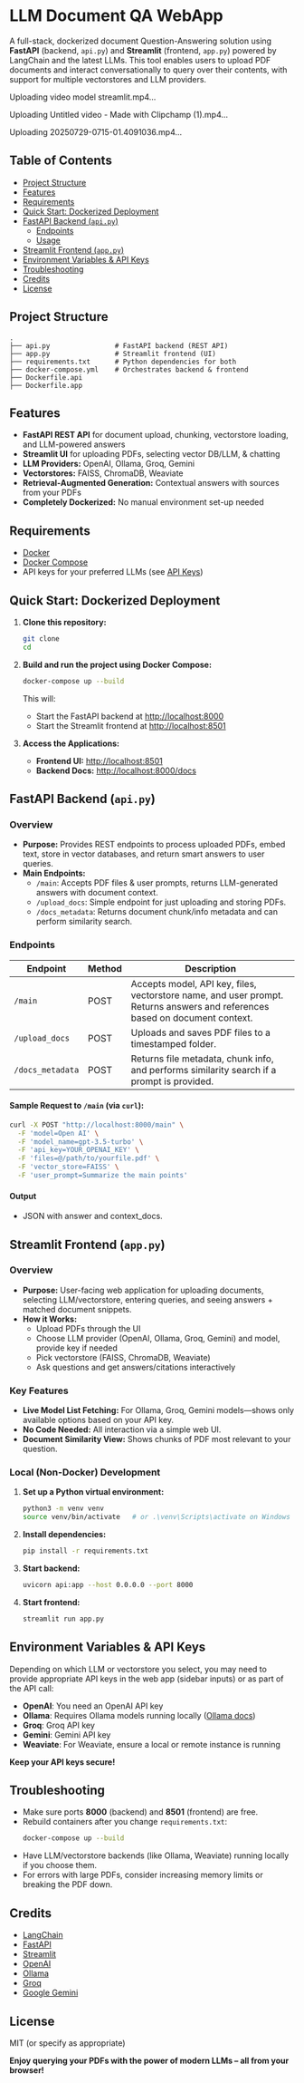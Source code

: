 # LLM Document QA WebApp

A full-stack, dockerized document Question-Answering solution using **FastAPI** (backend, `api.py`) and **Streamlit** (frontend, `app.py`) powered by LangChain and the latest LLMs. This tool enables users to upload PDF documents and interact conversationally to query over their contents, with support for multiple vectorstores and LLM providers.

Uploading video model streamlit.mp4…



Uploading Untitled video - Made with Clipchamp (1).mp4…



Uploading 20250729-0715-01.4091036.mp4…



## Table of Contents

- [Project Structure](#project-structure)
- [Features](#features)
- [Requirements](#requirements)
- [Quick Start: Dockerized Deployment](#quick-start-dockerized-deployment)
- [FastAPI Backend (`api.py`)](#fastapi-backend-apipy)
  - [Endpoints](#endpoints)
  - [Usage](#usage)
- [Streamlit Frontend (`app.py`)](#streamlit-frontend-apppy)
- [Environment Variables & API Keys](#environment-variables--api-keys)
- [Troubleshooting](#troubleshooting)
- [Credits](#credits)
- [License](#license)

## Project Structure

```
.
├── api.py                # FastAPI backend (REST API)
├── app.py                # Streamlit frontend (UI)
├── requirements.txt      # Python dependencies for both
├── docker-compose.yml    # Orchestrates backend & frontend
├── Dockerfile.api
├── Dockerfile.app
```

## Features

- **FastAPI REST API** for document upload, chunking, vectorstore loading, and LLM-powered answers
- **Streamlit UI** for uploading PDFs, selecting vector DB/LLM, & chatting
- **LLM Providers:** OpenAI, Ollama, Groq, Gemini
- **Vectorstores:** FAISS, ChromaDB, Weaviate
- **Retrieval-Augmented Generation:** Contextual answers with sources from your PDFs
- **Completely Dockerized:** No manual environment set-up needed

## Requirements

- [Docker](https://www.docker.com/products/docker-desktop)
- [Docker Compose](https://docs.docker.com/compose/)
- API keys for your preferred LLMs (see [API Keys](#environment-variables--api-keys))

## Quick Start: Dockerized Deployment

1. **Clone this repository:**
   ```sh
   git clone 
   cd 
   ```

2. **Build and run the project using Docker Compose:**
   ```sh
   docker-compose up --build
   ```

   This will:
   - Start the FastAPI backend at [http://localhost:8000](http://localhost:8000)
   - Start the Streamlit frontend at [http://localhost:8501](http://localhost:8501)

3. **Access the Applications:**
   - **Frontend UI:** [http://localhost:8501](http://localhost:8501)
   - **Backend Docs:** [http://localhost:8000/docs](http://localhost:8000/docs)

## FastAPI Backend (`api.py`)

### Overview

- **Purpose:** Provides REST endpoints to process uploaded PDFs, embed text, store in vector databases, and return smart answers to user queries.
- **Main Endpoints:**
  - `/main`: Accepts PDF files & user prompts, returns LLM-generated answers with document context.
  - `/upload_docs`: Simple endpoint for just uploading and storing PDFs.
  - `/docs_metadata`: Returns document chunk/info metadata and can perform similarity search.

### Endpoints

| Endpoint         | Method | Description                                                                |
|------------------|--------|----------------------------------------------------------------------------|
| `/main`          | POST   | Accepts model, API key, files, vectorstore name, and user prompt. Returns answers and references based on document context. |
| `/upload_docs`   | POST   | Uploads and saves PDF files to a timestamped folder.                        |
| `/docs_metadata` | POST   | Returns file metadata, chunk info, and performs similarity search if a prompt is provided. |

#### Sample Request to `/main` (via `curl`):

```sh
curl -X POST "http://localhost:8000/main" \
  -F 'model=Open AI' \
  -F 'model_name=gpt-3.5-turbo' \
  -F 'api_key=YOUR_OPENAI_KEY' \
  -F 'files=@/path/to/yourfile.pdf' \
  -F 'vector_store=FAISS' \
  -F 'user_prompt=Summarize the main points'
```

#### Output
- JSON with answer and context_docs.

## Streamlit Frontend (`app.py`)

### Overview

- **Purpose:** User-facing web application for uploading documents, selecting LLM/vectorstore, entering queries, and seeing answers + matched document snippets.
- **How it Works:**
  - Upload PDFs through the UI
  - Choose LLM provider (OpenAI, Ollama, Groq, Gemini) and model, provide key if needed
  - Pick vectorstore (FAISS, ChromaDB, Weaviate)
  - Ask questions and get answers/citations interactively

### Key Features

- **Live Model List Fetching:** For Ollama, Groq, Gemini models—shows only available options based on your API key.
- **No Code Needed:** All interaction via a simple web UI.
- **Document Similarity View:** Shows chunks of PDF most relevant to your question.

### Local (Non-Docker) Development

1. **Set up a Python virtual environment:**
   ```sh
   python3 -m venv venv
   source venv/bin/activate   # or .\venv\Scripts\activate on Windows
   ```

2. **Install dependencies:**
   ```sh
   pip install -r requirements.txt
   ```

3. **Start backend:**
   ```sh
   uvicorn api:app --host 0.0.0.0 --port 8000
   ```

4. **Start frontend:**
   ```sh
   streamlit run app.py
   ```

## Environment Variables & API Keys

Depending on which LLM or vectorstore you select, you may need to provide appropriate API keys in the web app (sidebar inputs) or as part of the API call:

- **OpenAI**: You need an OpenAI API key
- **Ollama**: Requires Ollama models running locally ([Ollama docs](https://ollama.com/))
- **Groq**: Groq API key
- **Gemini**: Gemini API key
- **Weaviate**: For Weaviate, ensure a local or remote instance is running

**Keep your API keys secure!**

## Troubleshooting

- Make sure ports **8000** (backend) and **8501** (frontend) are free.
- Rebuild containers after you change `requirements.txt`:
  ```sh
  docker-compose up --build
  ```
- Have LLM/vectorstore backends (like Ollama, Weaviate) running locally if you choose them.
- For errors with large PDFs, consider increasing memory limits or breaking the PDF down.

## Credits

- [LangChain](https://github.com/langchain-ai/langchain)
- [FastAPI](https://fastapi.tiangolo.com/)
- [Streamlit](https://streamlit.io/)
- [OpenAI](https://openai.com/)
- [Ollama](https://ollama.com/)
- [Groq](https://groq.com/)
- [Google Gemini](https://ai.google.dev/)

## License

MIT (or specify as appropriate)

**Enjoy querying your PDFs with the power of modern LLMs – all from your browser!**

